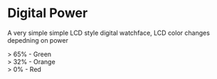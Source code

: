 # Digital Power

A very simple simple LCD style digital watchface, LCD color changes depedning on power

\> 65% - Green  
\> 32% - Orange  
\>  0% - Red  

